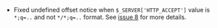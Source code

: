 * Fixed undefined offset notice when `$_SERVER['HTTP_ACCEPT']` value is `*;q=..` and not `*/*;q=..` format. See [issue 8](https://github.com/auraphp/Aura.Accept/issues/8) for more details.
